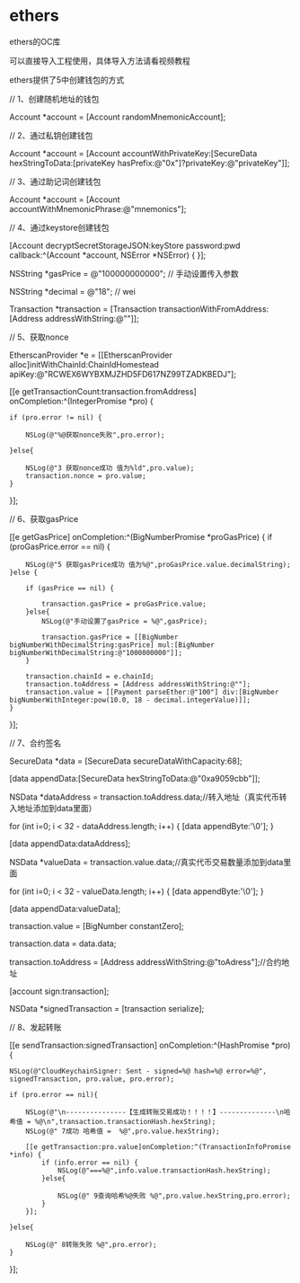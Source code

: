 # ethers
ethers的OC库

可以直接导入工程使用，具体导入方法请看视频教程

ethers提供了5中创建钱包的方式

// 1、创建随机地址的钱包

Account *account = [Account randomMnemonicAccount];

// 2、通过私钥创建钱包

Account *account = [Account accountWithPrivateKey:[SecureData hexStringToData:[privateKey hasPrefix:@"0x"]?privateKey:@"privateKey"]];

// 3、通过助记词创建钱包

Account *account = [Account accountWithMnemonicPhrase:@"mnemonics"];

// 4、通过keystore创建钱包

[Account decryptSecretStorageJSON:keyStore password:pwd callback:^(Account *account, NSError *NSError) {
}];

NSString *gasPrice = @"100000000000"; // 手动设置传入参数

NSString *decimal = @"18"; // wei

Transaction *transaction = [Transaction transactionWithFromAddress:[Address addressWithString:@""]];

// 5、获取nonce

EtherscanProvider *e = [[EtherscanProvider alloc]initWithChainId:ChainIdHomestead apiKey:@"RCWEX6WYBXMJZHD5FD617NZ99TZADKBEDJ"];

[[e getTransactionCount:transaction.fromAddress] onCompletion:^(IntegerPromise *pro) {

    if (pro.error != nil) {
    
        NSLog(@"%@获取nonce失败",pro.error);

    }else{

        NSLog(@"3 获取nonce成功 值为%ld",pro.value);
        transaction.nonce = pro.value;
    }
}];

// 6、获取gasPrice

[[e getGasPrice] onCompletion:^(BigNumberPromise *proGasPrice) {
    if (proGasPrice.error == nil) {

        NSLog(@"5 获取gasPrice成功 值为%@",proGasPrice.value.decimalString);
    }else {

        if (gasPrice == nil) {

            transaction.gasPrice = proGasPrice.value;
        }else{
            NSLog(@"手动设置了gasPrice = %@",gasPrice);

            transaction.gasPrice = [[BigNumber bigNumberWithDecimalString:gasPrice] mul:[BigNumber bigNumberWithDecimalString:@"1000000000"]];
        }

        transaction.chainId = e.chainId;
        transaction.toAddress = [Address addressWithString:@""];
        transaction.value = [[Payment parseEther:@"100"] div:[BigNumber bigNumberWithInteger:pow(10.0, 18 - decimal.integerValue)]];
    }
}];

// 7、合约签名

SecureData *data = [SecureData secureDataWithCapacity:68];

[data appendData:[SecureData hexStringToData:@"0xa9059cbb"]];

NSData *dataAddress = transaction.toAddress.data;//转入地址（真实代币转入地址添加到data里面）

for (int i=0; i < 32 - dataAddress.length; i++) {
    [data appendByte:'\0'];
}

[data appendData:dataAddress];

NSData *valueData = transaction.value.data;//真实代币交易数量添加到data里面

for (int i=0; i < 32 - valueData.length; i++) {
    [data appendByte:'\0'];
}

[data appendData:valueData];

transaction.value = [BigNumber constantZero];

transaction.data = data.data;

transaction.toAddress = [Address addressWithString:@"toAdress"];//合约地址

[account sign:transaction];

NSData *signedTransaction = [transaction serialize];

// 8、发起转账

[[e sendTransaction:signedTransaction] onCompletion:^(HashPromise *pro) {

    NSLog(@"CloudKeychainSigner: Sent - signed=%@ hash=%@ error=%@", signedTransaction, pro.value, pro.error);

    if (pro.error == nil){
    
        NSLog(@"\n---------------【生成转账交易成功！！！！】--------------\n哈希值 = %@\n",transaction.transactionHash.hexString);
        NSLog(@" 7成功 哈希值 =  %@",pro.value.hexString);

        [[e getTransaction:pro.value]onCompletion:^(TransactionInfoPromise *info) {
            if (info.error == nil) {
                NSLog(@"===%@",info.value.transactionHash.hexString);
            }else{

                NSLog(@" 9查询哈希%@失败 %@",pro.value.hexString,pro.error);
            }
        }];

    }else{
    
        NSLog(@" 8转账失败 %@",pro.error);
    }
}];

